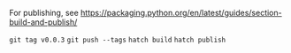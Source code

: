 
For publishing, see https://packaging.python.org/en/latest/guides/section-build-and-publish/

`git tag v0.0.3`
`git push --tags`
`hatch build`
`hatch publish`
